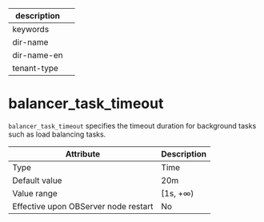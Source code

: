 | description ||
|---|---|
| keywords ||
| dir-name ||
| dir-name-en ||
| tenant-type ||

# balancer_task_timeout


`balancer_task_timeout` specifies the timeout duration for background tasks such as load balancing tasks.


| **Attribute** | **Description** |
|------------------|--------------|
| Type | Time |
| Default value | 20m |
| Value range | \[1s, +∞) |
| Effective upon OBServer node restart | No |


